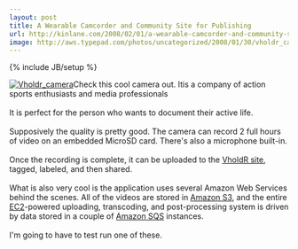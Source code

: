 ```yaml
---
layout: post
title: A Wearable Camcorder and Community Site for Publishing
url: http://kinlane.com/2008/02/01/a-wearable-camcorder-and-community-site-for-publishing/
image: http://aws.typepad.com/photos/uncategorized/2008/01/30/vholdr_camera.jpg
---
```

{% include JB/setup %}
<p>
     <a href="http://www.vholdr.com/shoot/camera/overview"><img alt="Vholdr_camera" title="Vholdr_camera" src="http://aws.typepad.com/photos/uncategorized/2008/01/30/vholdr_camera.jpg" class="c1" border="0" /></a>Check this cool camera out. Itis a company of action sports enthusiasts and media professionals
     <br />
     <br />
     It is perfect for the person who wants to document their active life.
     <br />
     <br />
     Supposively the quality is pretty good. The camera can record 2 full hours of video on an embedded MicroSD card. There's also a microphone built-in.
     <br />
     <br />
     Once the recording is complete, it can be uploaded to the <a href="http://www.vholdr.com/videolist">VholdR site</a>, tagged, labeled, and then shared.
     <br />
     <br />
     What is also very cool is the application uses several Amazon Web Services behind the scenes. All of the videos are stored in <a href="http://aws.amazon.com/s3">Amazon S3</a>, and the entire <a href="http://aws.amazon.com/ec2">EC2</a>-powered uploading, transcoding, and post-processing system is driven by data stored in a couple of <a href="http://aws.amazon.com/sqs">Amazon SQS</a> instances.
     <br />
     <br />
     I'm going to have to test run one of these.
</p>